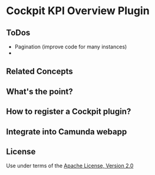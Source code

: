 # Cockpit KPI Overview Plugin

## ToDos

- Pagination (improve code for many instances)
- 

## Related Concepts


## What's the point?


## How to register a Cockpit plugin?


## Integrate into Camunda webapp


## License

Use under terms of the [Apache License, Version 2.0](http://www.apache.org/licenses/LICENSE-2.0)
